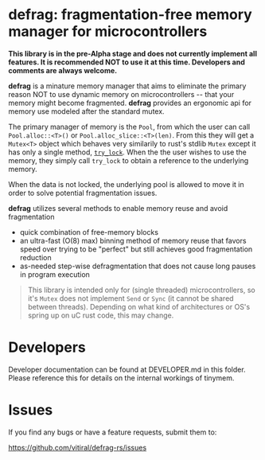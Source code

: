 # defrag: fragmentation-free memory manager for microcontrollers

**This library is in the pre-Alpha stage and does not currently implement all
features. It is recommended NOT to use it at this time. Developers and comments
are always welcome.**

**defrag** is a minature memory manager that aims to eliminate the primary reason
NOT to use dynamic memory on microcontrollers -- that your memory might become
fragmented. **defrag** provides an ergonomic api for memory use modeled
after the standard mutex.

The primary manager of memory is the `Pool`, from which the user can call
`Pool.alloc::<T>()` or `Pool.alloc_slice::<T>(len)`. From this they will get
a `Mutex<T>` object which behaves very similarily to rust's stdlib
`Mutex` except it has only a single method, 
[`try_lock`](https://doc.rust-lang.org/std/sync/struct.Mutex.html#method.try_lock).
When the the user wishes to use the memory, they simply call `try_lock` to obtain
a reference to the underlying memory.

When the data is not locked, the underlying pool is allowed to move it in order
to solve potential fragmentation issues.

**defrag** utilizes several methods to enable memory reuse and avoid fragmentation
 - quick combination of free-memory blocks
 - an ultra-fast (O(8) max) binning method of memory reuse that favors speed over 
     trying to be "perfect" but still achieves good fragmentation reduction
 - as-needed step-wise defragmentation that does not cause long pauses in program
     execution

> This library is intended only for (single threaded) microcontrollers, so it's `Mutex`
> does not implement `Send` or `Sync` (it cannot be shared between threads). Depending
> on what kind of architectures or OS's spring up on uC rust code, this may change.

# Developers

Developer documentation can be found at DEVELOPER.md in this folder. Please reference
this for details on the internal workings of tinymem.

# Issues
If you find any bugs or have a feature requests, submit them to:

https://github.com/vitiral/defrag-rs/issues
